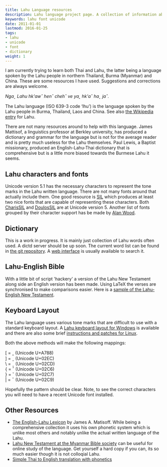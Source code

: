 ```yaml
---
title: Lahu Language resources
description: Lahu language project page. A collection of information about the language spoken by the Lahu hill tribe group.
keywords: lahu font unicode
date: 2011-01-01
lastmod: 2016-01-25
tags:
- lahu
- unicode
- font
- dictionary
weight: 1
---
```


I am currently trying to learn both Thai and Lahu, the latter being a language
spoken by the Lahu people in northern Thailand, Burma (Myanmar) and China.
These are some resources I have used. Suggestions and corrections are always
welcome.

_Ngaˬ Lahu hk'awˇ henˇ chehˇ ve yaꞈ hk'aˇ haˬ jaˆ._

<!--more-->

The Lahu language (ISO 639-3 code ‘lhu’) is the language spoken by the Lahu
people in Burma, Thailand, Laos and China. See also [the Wikipedia
entry](http://en.wikipedia.org/wiki/Lahu_language) for Lahu.

There are not many resources around to help with this language. James Mattisof,
a linguistics professor at Berkley university, has produced a dictionary and
grammar for the language but is not for the average reader and is pretty much
useless for the Lahu themselves. Paul Lewis, a Baptist missionary, produced an
English-Lahu-Thai dictionary that is comprehensive but is a little more biased
towards the Burmese Lahu it seems.

## Lahu characters and fonts

Unicode version 5.1 has the necessary characters to represent the tone marks in
the Lahu written language. There are not many fonts around that actually
include them. One good resource is [SIL](http://www.sil.org) which produces at
least two nice fonts that are capable of representing these characters. Both
[CharisSIL](http://scripts.sil.org/CharisSILfont) and
[DoulosSIL](http://scripts.sil.org/DoulosSILfont) are at Unicode version 5.
Another list of fonts grouped by their character support has be made by [Alan
Wood](http://www.alanwood.net/unicode/fontsbyrange.html).

## Dictionary

This is a work in progress. It is mainly just collection of Lahu words often
used. A dictd server should be up soon. The current word list can be found in
[the git repository](http://github.com/felix/lahu-dictionary). A [web
interface](/projects/lahu/dictionary/) is usually available to search it.

## Lahu-English Bible

With a little bit of script 'hackery' a version of the Lahu New Testament along
side an English version has been made. Using LaTeX the verses are synchronised
to make comparisons easier. Here is a [sample of the Lahu-English New
Testament](/files/bible_sample.pdf).

## Keyboard Layout

The Lahu language uses various tone marks that are difficult to use with a
standard keyboard layout. A [Lahu keyboard layout for
Windows](/files/lahu_keyboard.zip) is available and there are
also some brief [instructions and patches for Linux](/projects/lahu/keyboard/).

Both the above methods will make the following mappings:

\[ = <span class="lahu">ꞈ</span> (Unicode U+A788)  
\] = <span class="lahu">ˬ</span> (Unicode U+02EC)  
\\ = <span class="lahu">ˍ</span> (Unicode U+02CD)  
\{ = <span class="lahu">ˆ</span> (Unicode U+02C6)  
\} = <span class="lahu">ˇ</span> (Unicode U+02C7)  
\| = <span class="lahu">ˉ</span> (Unicode U+02C9)

Hopefully the pattern should be clear. Note, to see the correct characters you
will need to have a recent Unicode font installed. 

## Other Resources

- [The English-Lahu Lexicon](http://books.google.com/books?id=DpPw5oNvKyQC) by
  James A. Matisoff. While being a comprehensive collection it uses his own
  phonetic system which is unlike most others and notably unlike the actual
  written language of the Lahu.
- [Lahu New Testament at the Myanmar Bible
  society](http://www.myanmarbible.com/bible/Lahu/html/index.html) can be
  useful for online study of the language. Get yourself a hard copy if you can,
  its so much easier though it is not colloqial Lahu.
- [Simple Thai to English translation with phonetics](http://thai2english.com)
